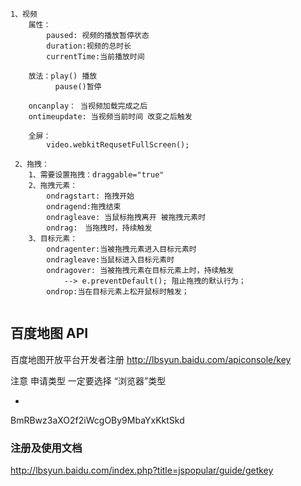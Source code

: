 ```
1、视频
    属性：
        paused: 视频的播放暂停状态
        duration:视频的总时长
        currentTime:当前播放时间

    放法：play() 播放
          pause()暂停

    oncanplay： 当视频加载完成之后
    ontimeupdate: 当视频当前时间 改变之后触发

    全屏：
        video.webkitRequsetFullScreen();

 2、拖拽：
    1、需要设置拖拽：draggable="true"
    2、拖拽元素：
        ondragstart: 拖拽开始
        ondragend:拖拽结束
        ondragleave: 当鼠标拖拽离开 被拖拽元素时
        ondrag:　当拖拽时，持续触发
    3、目标元素：
        ondragenter:当被拖拽元素进入目标元素时
        ondragleave:当鼠标进入目标元素时
        ondragover: 当被拖拽元素在目标元素上时，持续触发
            --> e.preventDefault(); 阻止拖拽的默认行为；
        ondrop:当在目标元素上松开鼠标时触发；


```


## 百度地图 API

百度地图开放平台开发者注册
http://lbsyun.baidu.com/apiconsole/key

注意 申请类型 一定要选择 “浏览器”类型


*


BmRBwz3aXO2f2iWcgOBy9MbaYxKktSkd


### 注册及使用文档
http://lbsyun.baidu.com/index.php?title=jspopular/guide/getkey

